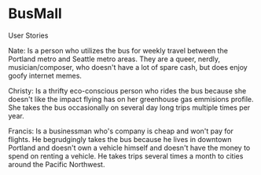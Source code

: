 # BusMall

User Stories

Nate:  Is a person who utilizes the bus for weekly travel between the Portland metro and Seattle metro areas. They are a queer, nerdly, musician/composer, who doesn't have a lot of spare cash, but does enjoy goofy internet memes.

Christy:  Is a thrifty eco-conscious person who rides the bus because she doesn't like the impact flying has on her greenhouse gas emmisions profile.  She takes the bus occasionally on several day long trips multiple times per year.

Francis: Is a businessman who's company is cheap and won't pay for flights.  He begrudgingly takes the bus because he lives in downtown Portland and doesn't own a vehicle himself and doesn't have the money to spend on renting a vehicle.  He takes trips several times a month to cities around the Pacific Northwest.